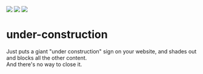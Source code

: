 ![](https://img.shields.io/badge/stable-1.0.0-f65) ![](https://img.shields.io/github/license/Anpang54/under-construction) ![](https://img.shields.io/badge/dependencies-none-3d2)

# under-construction
Just puts a giant "under construction" sign on your website, and shades out and blocks all the other content.\
And there's no way to close it.
